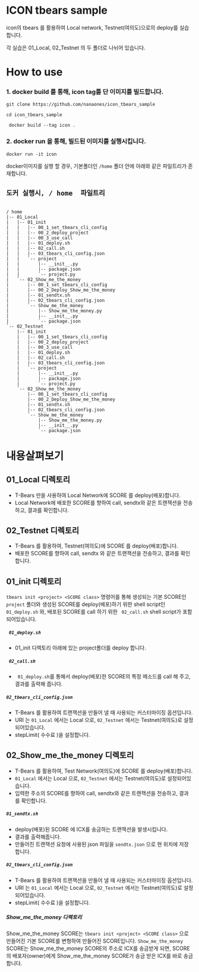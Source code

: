 
# ICON tbears sample

icon의 tbears 를 활용하여 Local network, Testnet(여의도)으로의 deploy를 실습합니다.

각 실습은 01_Local, 02_Testnet 의 두 폴더로 나뉘어 있습니다.


# How to use
 
### 1. docker build 를 통해, icon tag를 단 이미지를 빌드합니다. 

 ` git clone https://github.com/nanaones/icon_tbears_sample `

 ``` cd icon_tbears_sample ```

 ``` docker build --tag icon .```
  


### 2. docker run 을 통해, 빌드된 이미지를 실행시킵니다. 

 ``` docker run -it icon ```
 

docker이미지를 실행 할 경우, 기본폴더인 ``` /home ```  폴더 안에 아래와 같은 파일트리가 존재합니다. 


## `도커 실행시, / home  파일트리` 

``` 

/ home
|-- 01_Local
|   |-- 01_init
|   |   |-- 00_1_set_tbears_cli_config
|   |   |-- 00_2_deploy_project
|   |   |-- 00_3_use_call
|   |   |-- 01_deploy.sh
|   |   |-- 02_call.sh
|   |   |-- 03_tbears_cli_config.json
|   |   `-- project
|   |       |-- __init__.py
|   |       |-- package.json
|   |       `-- project.py
|   `-- 02_Show_me_the_money
|       |-- 00_1_set_tbears_cli_config
|       |-- 00_2_Deploy_Show_me_the_money
|       |-- 01_sendtx.sh
|       |-- 02_tbears_cli_config.json
|       `-- Show_me_the_money
|           |-- Show_me_the_money.py
|           |-- __init__.py
|           `-- package.json
`-- 02_Testnet
    |-- 01_init
    |   |-- 00_1_set_tbears_cli_config
    |   |-- 00_2_deploy_project
    |   |-- 00_3_use_call
    |   |-- 01_deploy.sh
    |   |-- 02_call.sh
    |   |-- 03_tbears_cli_config.json
    |   `-- project
    |       |-- __init__.py
    |       |-- package.json
    |       `-- project.py
    `-- 02_Show_me_the_money
        |-- 00_1_set_tbears_cli_config
        |-- 00_2_Deploy_Show_me_the_money
        |-- 01_sendtx.sh
        |-- 02_tbears_cli_config.json
        `-- Show_me_the_money
            |-- Show_me_the_money.py
            |-- __init__.py
            `-- package.json
 ```



# 내용살펴보기 

## 01_Local 디렉토리

* T-Bears 만을 사용하여 Local Network에 SCORE 를 deploy(배포)합니다.
* Local Network에 배포한 SCORE를 향하여 call, sendtx와 같은 트랜잭션을 전송하고, 결과를 확인합니다. 

## 02_Testnet 디렉토리

* T-Bears 를 활용하여, Testnet(여의도)에 SCORE 를 deploy(배포)합니다. 
* 배포한 SCORE를 향하여 call, sendtx 와 같은 트랜잭션을 전송하고, 결과를 확인합니다. 

## 01_init 디렉토리

``` tbears init <project> <SCORE class> ``` 명령어를 통해 생성되는 기본 SCORE인 ``` project ``` 폴더와 생성된 SCORE를 deploy(배포)하기 위한 shell script인 ``` 01_deploy.sh``` 와, 배포된 SCORE를 call 하기 위한  ``` 02_call.sh``` shell script가 포함되어있습니다.


##### ``` 01_deploy.sh```
- 01_init 디렉토리 아래에 있는 project폴더를 deploy 합니다.

##### ``` 02_call.sh```
- ``` 01_deploy.sh```를 통해서 deploy(배포)한 SCORE의 특정 메소드를 call 해 주고, 결과를 출력해 줍니다.

##### ``` 02_tbears_cli_config.json ```
- T-Bears 를 활용하여 트랜잭션을 만들어 낼 때 사용되는 커스터마이징 옵션입니다.
- URI 는 ``` 01_Local ``` 에서는 Local 으로, ``` 02_Testnet ``` 에서는 Testnet(여의도)로 설정되어있습니다. 
- stepLimit( 수수료 )을 설정합니다.

## 02_Show_me_the_money 디렉토리
* T-Bears 를 활용하여, Test Network(여의도)에 SCORE 를 deploy(배포)합니다.
* ``` 01_Local ``` 에서는 Local 으로, ``` 02_Testnet ``` 에서는 Testnet(여의도)로 설정되어있습니다. 
* 입력한 주소의 SCORE를 향하여 call, sendtx와 같은 트랜잭션을 전송하고, 결과를 확인합니다.


##### ``` 01_sendtx.sh ```

- deploy(배포)된 SCORE 에 ICX를 송금하는 트랜잭션을 발생시킵니다.
- 결과를 출력해줍니다. 
- 만들어진 트랜잭션 요청에 사용된 json 파일을 ``` sendtx.json ``` 으로 현 위치에 저장합니다. 

##### ``` 02_tbears_cli_config.json ```
- T-Bears 를 활용하여 트랜잭션을 만들어 낼 때 사용되는 커스터마이징 옵션입니다.
- URI 는 ``` 01_Local ``` 에서는 Local 으로, ``` 02_Testnet ``` 에서는 Testnet(여의도)로 설정되어있습니다. 
- stepLimit( 수수료 )을 설정합니다.

##### Show_me_the_money 디렉토리
Show_me_the_money SCORE는 ``` tbears init <project> <SCORE class> ``` 으로 만들어진 기본 SCORE를 변형하여 만들어진 SCORE입니다. ```Show_me_the_money``` SCORE는 Show_me_the_money SCORE의 주소로 ICX를 송금받게 되면, SCORE의 배포자(owner)에게 Show_me_the_money SCORE가 송금 받은 ICX를 바로 송금합니다.




